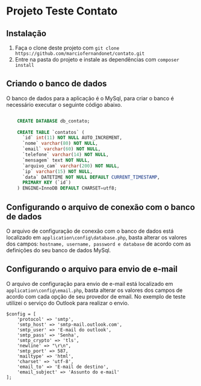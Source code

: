 # Projeto Teste Contato

## Instalação

1. Faça o clone deste projeto com `git clone https://github.com/marciofernandonet/contato.git`
2. Entre na pasta do projeto e instale as dependências com `composer install`

## Criando o banco de dados

O banco de dados para a aplicação é o MySql, para criar o banco é necessário executar o seguinte código abaixo.

```sql

    CREATE DATABASE db_contato;
  
    CREATE TABLE `contatos` (
      `id` int(11) NOT NULL AUTO_INCREMENT,
      `nome` varchar(80) NOT NULL,
      `email` varchar(60) NOT NULL,
      `telefone` varchar(14) NOT NULL,
      `mensagem` text NOT NULL,
      `arquivo_cam` varchar(200) NOT NULL,
      `ip` varchar(15) NOT NULL, 
      `data` DATETIME NOT NULL DEFAULT CURRENT_TIMESTAMP,
      PRIMARY KEY (`id`)
    ) ENGINE=InnoDB DEFAULT CHARSET=utf8;

```

## Configurando o arquivo de conexão com o banco de dados

O arquivo de configuração de conexão com o banco de dados está localizado em `application\config\database.php`, basta alterar os valores dos campos: `hostname, username, password e database` de acordo com as definições do seu banco de dados MySql.

## Configurando o arquivo para envio de e-mail

O arquivo de configuração para envio de e-mail está localizado em `application\config\email.php`, basta alterar os valores dos campos de acordo com cada opção de seu provedor de email. No exemplo de teste utilizei o serviço do Outlook para realizar o envio.

```
$config = [        
    'protocol' => 'smtp',
    'smtp_host' => 'smtp-mail.outlook.com',
    'smtp_user' => 'E-mail do outlook',
    'smtp_pass' => 'Senha',
    'smtp_crypto' => 'tls',    
    'newline' => "\r\n",
    'smtp_port' => 587,
    'mailtype' => 'html',
    'charset' => 'utf-8',
    'email_to' => 'E-mail de destino', 
    'email_subject' => 'Assunto do e-mail'
];
```